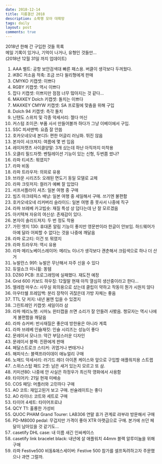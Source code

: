 ```yaml
---
date: 2018-12-14
title: 지름결산 2018
description: 소확행 모아 대확망
tags: daily
layout: post
comments: true
---
```


2018년 한해 간 구입한 것들 목록  
메일 기록이 있거나, 기억이 나거나, 유형인 것들만...  
(2018년 12월 31일 까지 업데이트)

1. AAA 벨트: 공항 보안검색대 빠른 패스용. 버클이 생각보다 두꺼웠다.
2. iKBC 저소음 적축: 조금 쓰다 윌리형에게 판매
3. CMYKO 키캡셋: 이쁘다
4. RGBY 키캡셋: 역시 이쁘다
5. 잡다 키캡셋: 이쁘지만 점점 너무 많아지는 것 같다...
6. MAXKEY Dolch 키캡셋: 돌치는 이쁘다
7. MAXKEY CMYW 키캡셋: SA 프로필에 맞춤을 위해 구입
8. Dolch 94 키캡셋: 측각 돌치
9. 닌텐도 스위치 및 각종 악세서리: 젤다 머신
10. 커스텀 조이콘: 부품 사서 만들어볼까 하다가 그냥 이베이에서 구입.
11. SSC 피셔맨백: 요즘 잘 안씀
12. 호카오네오네 본디5: 편한 어글리 러닝화. 뛰진 않음
13. 본자이 샤크져지: 여름에 몇 번 입음
14. 레이저캣츠 사이클양말: 3개 샀는데 하난 아직까지 미착용
15. 오클리 필드자켓: 벤틸레이션 기능이 있는 신형, 두번쯤 썼나?
16. 라파 티셔츠: 뭐였지?
17. 라파 비동
18. 라파 트라우저: 의외로 유용
19. 브라운 시리즈5: 오래된 면도기 동일 모델로 교체
20. 라파 크릿저지: 컬러가 예뻐 잘 입었다
21. 서프서플라이 셔츠: 일본 여행 중 구매
22. 빔즈 아크테릭스 배낭: 일본 여행 중 세일해서 구매. 쓰기엔 불편함
23. 호카오네오네 리커버리 슬라이드: 일본 여행 중 못사서 나중에 직구
24. 라파 브레베 카고빕숏: 재질 특성 상 덥다는데 난 잘 모르겠음
25. 아키텍쳐 자유의 여신상: 존재감이 있다.
26. 본자이 솔리드져지: 두 번 정도 착용
27. 가민 엣지 130: 휴대폰 알림 기능이 좋지만 영문판이라 한글이 안보임. 하드웨어가 아예 달라 어찌할 수 없다는 것을 나중에 깨달음
28. 라파 로고티: 이건 또 뭐였지
29. 라파 트라우저: 역시 유용
30. 라파 메리노베이스레이어: 메리노 이너가 생각보다 괜춘해서 크림색으로 하나 더 산거
31. 뉴발란스 991: 뉴발은 무난해서 자주 신을 수 있다
32. 듀얼쇼크 미니휠: 똥템
33. DZ60 PCB: 프로그래밍에 실패했다. 재도전 예정
34. Grid 600 키보드 하우징: 12월말 현재 아직 열심히 생산중이라고 한다...
35. 엘레컴 마우스: 사무실 회의용으로 샀는데 클립이 약하고 작동이 뭔가 시원치 않다
36. 아우터쉘 프레임백: 분리 장착이 귀찮은데 가방 자체는 좋음
37. TTL 닷 저지: 내년 봄엔 입을 수 있겠지
38. 그린트레인 키캡셋: 세일이라 삼
39. 라파 메리노햇: 시마노 윈터캡을 쓰면 소리가 잘 안들려 사봤음. 챙모자는 역시 나에게 불편함을 깨달음
40. 라파 슈커버: 반사재질은 좋은데 방한용은 아니라 계륵
41. 라파 브레베 인슐재킷: 인슐 시리즈는 성능이 좋다
42. 문레이서 모나크: 약간 부담스러운 디자인
43. 문레이서 블랙: 진환에게 판매
44. 페달스트로크 스티커: 귀엽거나 변태거나
45. 해피삭스: 블랙프라이데이 애뉴얼리 구매
46. 노매드 악세서리: 러기드 레더 아이폰 케이스와 앞으로 구입할 애플워치용 스트랩
47. 스위스스탑 패드 2셋: 남은 새거 있는지 모르고 또 삼.
48. 키미션80: 나중에 안 사실은 하정우가 최신작 영화에서 사용함
49. 타이어키: 21일 현재 미배송
50. COS 패딩: 머플러와 고민하다 구매
51. AO 코트: 재입고된거 보고 구매. 씬슐레이트는 좋다
52. AO 라이너: 코트와 세트로 구매
53. 타이어 4세트: 타이어프로냐
54. QCY T1: 훌륭한 가성비
55. QUOC PHAM Grand Tourer: LAB306 연말 휴가 관계로 랴부랴 방문해서 구매
56. PD-M8000 pedal: 무겁지만 가격이 좋아 XTR 아랫급으로 구매. 본가에 쓰던 페달이 남아있을 것 같기도...
57. casetify DHL case: 내 이름 새긴 인싸케이스
58. casetify link bracelet black: 내년에 살 애플워치 44mm 블랙 알루미늄을 위해 구매
59. 라파 Festive500 비동&애스세이버: Festive 500 참가를 셀프독려하고자 주문했으나 과연 그럴까.
